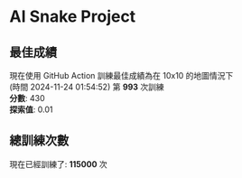 
# AI Snake Project

## **最佳成績**
現在使用 GitHub Action 訓練最佳成績為在 10x10 的地圖情況下  
(時間 2024-11-24 01:54:52) 第 **993** 次訓練  
**分數**: 430  
**探索值**: 0.01

## 總訓練次數
現在已經訓練了: **115000** 次
